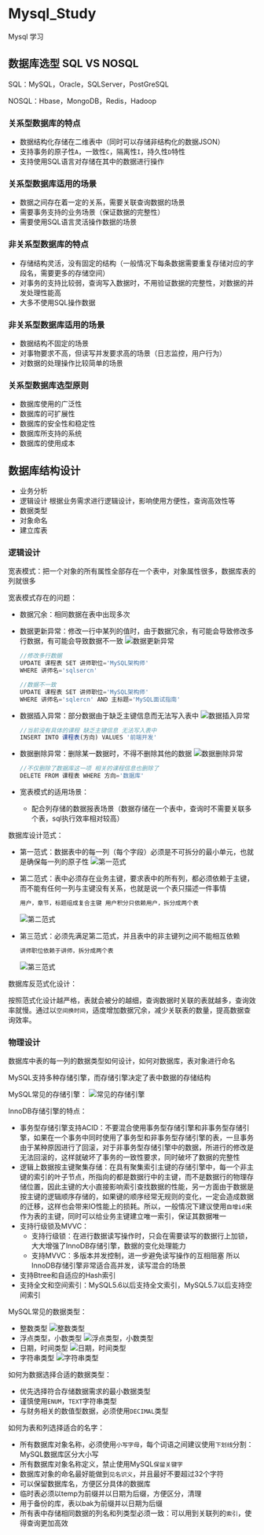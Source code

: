 # Mysql_Study

Mysql 学习

## 数据库选型 SQL VS NOSQL

SQL：MySQL，Oracle，SQLServer，PostGreSQL

NOSQL：Hbase，MongoDB，Redis，Hadoop

### 关系型数据库的特点

- 数据结构化存储在二维表中（同时可以存储非结构化的数据JSON）
- 支持事务的原子性```A```，一致性```C```，隔离性```I```，持久性```D```特性
- 支持使用SQL语言对存储在其中的数据进行操作

### 关系型数据库适用的场景

- 数据之间存在着一定的关系，需要关联查询数据的场景
- 需要事务支持的业务场景（保证数据的完整性）
- 需要使用SQL语言灵活操作数据的场景

### 非关系型数据库的特点

- 存储结构灵活，没有固定的结构（一般情况下每条数据需要重复存储对应的字段名，需要更多的存储空间）
- 对事务的支持比较弱，查询写入数据时，不用验证数据的完整性，对数据的并发处理性能高
- 大多不使用SQL操作数据

### 非关系型数据库适用的场景

- 数据结构不固定的场景
- 对事物要求不高，但读写并发要求高的场景（日志监控，用户行为）
- 对数据的处理操作比较简单的场景

### 关系型数据库选型原则

- 数据库使用的广泛性
- 数据库的可扩展性
- 数据库的安全性和稳定性
- 数据库所支持的系统
- 数据库的使用成本

## 数据库结构设计

- 业务分析
- 逻辑设计 根据业务需求进行逻辑设计，影响使用方便性，查询高效性等
- 数据类型 
- 对象命名 
- 建立库表

### 逻辑设计

宽表模式：把一个对象的所有属性全部存在一个表中，对象属性很多，数据库表的列就很多

宽表模式存在的问题：

  - 数据冗余：相同数据在表中出现多次
  - 数据更新异常：修改一行中某列的值时，由于数据冗余，有可能会导致修改多行数据，有可能会导致数据不一致
  ![数据更新异常](./resources/1.png)

    ```javascript
    //修改多行数据
    UPDATE 课程表 SET 讲师职位='MySQL架构师' 
    WHERE 讲师名='sqlsercn'

    //数据不一致
    UPDATE 课程表 SET 讲师职位='MySQL架构师' 
    WHERE 讲师名='sqlercn' AND 主标题='MySQL面试指南'
    ```

  - 数据插入异常：部分数据由于缺乏主键信息而无法写入表中
  ![数据插入异常](./resources/2.png)

    ```javascript
    //当前没有具体的课程 缺乏主键信息 无法写入表中
    INSERT INTO 课程表(方向) VALUES '前端开发'
    ```
  - 数据删除异常：删除某一数据时，不得不删除其他的数据
  ![数据删除异常](./resources/2.png)

    ```javascript
    //不仅删除了数据库这一项 相关的课程信息也删除了
    DELETE FROM 课程表 WHERE 方向='数据库'
    ```
- 宽表模式的适用场景：
  - 配合列存储的数据报表场景（数据存储在一个表中，查询时不需要关联多个表，sql执行效率相对较高）

数据库设计范式：

- 第一范式：数据表中的每一列（每个字段）必须是不可拆分的最小单元，也就是确保每一列的原子性
  ![第一范式](./resources/3.png)
- 第二范式：表中必须存在业务主键，要求表中的所有列，都必须依赖于主键，而不能有任何一列与主键没有关系，也就是说一个表只描述一件事情
  
  ```javascript
  用户，章节，标题组成复合主键 用户积分只依赖用户，拆分成两个表
  ```

  ![第二范式](./resources/4.png)
- 第三范式：必须先满足第二范式，并且表中的非主键列之间不能相互依赖
 
  ```javascript
  讲师职位依赖于讲师，拆分成两个表
  ```

  ![第三范式](./resources/5.png)

数据库反范式化设计：

按照范式化设计越严格，表就会被分的越细，查询数据时关联的表就越多，查询效率就慢。通过以```空间换时间```，适度增加数据冗余，减少关联表的数量，提高数据查询效率。

### 物理设计

数据库中表的每一列的数据类型如何设计，如何对数据库，表对象进行命名

MySQL支持多种存储引擎，而存储引擎决定了表中数据的存储结构

MySQL常见的存储引擎：
![常见的存储引擎](./resources/6.png)

InnoDB存储引擎的特点：

- 事务型存储引擎支持ACID：不要混合使用事务型存储引擎和非事务型存储引擎，如果在一个事务中同时使用了事务型和非事务型存储引擎的表，一旦事务由于某种原因进行了回滚，对于非事务型存储引擎中的数据，所进行的修改是无法回滚的，这样就破坏了事务的一致性要求，同时破坏了数据的完整性
- 逻辑上数据按主键聚集存储：在具有聚集索引主键的存储引擎中，每一个非主键的索引的叶子节点，所指向的都是数据行中的主键，而不是数据行的物理存储位置，因此主键的大小直接影响索引查找数据的性能，另一方面由于数据是按主键的逻辑顺序存储的，如果键的顺序经常无规则的变化，一定会造成数据的迁移，这样也会带来IO性能上的损耗。所以，一般情况下建议使用```自增id```来作为表的主键，同时可以给业务主键建立唯一索引，保证其数据唯一
- 支持行级锁及MVVC：
  - 支持行级锁：在进行数据读写操作时，只会在需要读写的数据行上加锁，大大增强了InnoDB存储引擎，数据的变化处理能力
  - 支持MVVC：多版本并发控制，进一步避免读写操作的互相阻塞 所以InnoDB存储引擎非常适合高并发，读写混合的场景
- 支持Btree和自适应的Hash索引
- 支持全文和空间索引：MySQL5.6以后支持全文索引，MySQL5.7以后支持空间索引

MySQL常见的数据类型：

- 整数类型
  ![整数类型](./resources/7.png)
- 浮点类型，小数类型
  ![浮点类型，小数类型](./resources/8.png)
- 日期，时间类型
  ![日期，时间类型](./resources/9.png)
- 字符串类型
  ![字符串类型](./resources/10.png)

如何为数据选择合适的数据类型：

- 优先选择符合存储数据需求的最小数据类型
- 谨慎使用```ENUM```，```TEXT```字符串类型
- 与财务相关的数值型数据，必须使用```DECIMAL```类型

如何为表和列选择适合的名字：

- 所有数据库对象名称，必须使用```小写字母```，每个词语之间建议使用```下划线```分割：MySQL数据库区分大小写
- 所有数据库对象名称定义，禁止使用MySQL```保留关键字```
- 数据库对象的命名最好能做到```见名识义```，并且最好不要超过32个字符
- 可以保留数据库名，方便区分具体的数据库
- 临时表必须以temp为前缀并以日期为后缀，方便区分，清理
- 用于备份的库，表以bak为前缀并以日期为后缀
- 所有表中存储相同数据的列名和列类型必须一致：可以用到关联列的```索引```，使得查询更加高效
